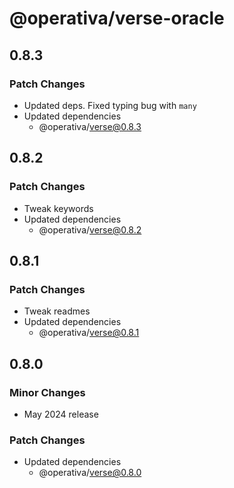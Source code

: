 # @operativa/verse-oracle

## 0.8.3

### Patch Changes

- Updated deps. Fixed typing bug with `many`
- Updated dependencies
  - @operativa/verse@0.8.3

## 0.8.2

### Patch Changes

- Tweak keywords
- Updated dependencies
  - @operativa/verse@0.8.2

## 0.8.1

### Patch Changes

- Tweak readmes
- Updated dependencies
  - @operativa/verse@0.8.1

## 0.8.0

### Minor Changes

- May 2024 release

### Patch Changes

- Updated dependencies
  - @operativa/verse@0.8.0

